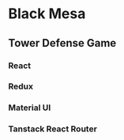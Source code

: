 # Black Mesa

## Tower Defense Game

### React

### Redux

### Material UI

### Tanstack React Router
